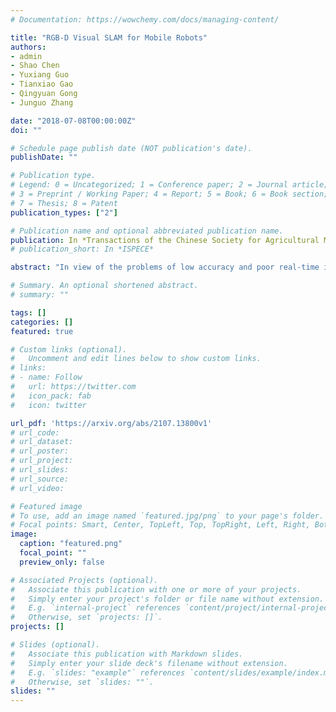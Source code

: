 ```yaml
---
# Documentation: https://wowchemy.com/docs/managing-content/

title: "RGB-D Visual SLAM for Mobile Robots"
authors: 
- admin
- Shao Chen
- Yuxiang Guo
- Tianxiao Gao
- Qingyuan Gong
- Junguo Zhang

date: "2018-07-08T00:00:00Z"
doi: ""

# Schedule page publish date (NOT publication's date).
publishDate: ""

# Publication type.
# Legend: 0 = Uncategorized; 1 = Conference paper; 2 = Journal article;
# 3 = Preprint / Working Paper; 4 = Report; 5 = Book; 6 = Book section;
# 7 = Thesis; 8 = Patent
publication_types: ["2"]

# Publication name and optional abbreviated publication name.
publication: In *Transactions of the Chinese Society for Agricultural Machinery*
# publication_short: In *ISPECE*

abstract: "In view of the problems of low accuracy and poor real-time in the research of visual simultaneous localization and mapping, a RGB-D vision SLAM algorithm for indoor mobile robots was proposed．Firstly, feature points of RGB image were extracted by using oriented fast and rotated brief (ORB) algorithm, and matching point pair set was obtained by the bidirectional K-nearest neighbor (KNN) feature matching method based on fast library for approximate nearest neighbors (FLANN). The improved random sampling consistency algorithm (RE-RANSAC) was used to eliminate false matching points and estimate the 6D motion transformation model between two adjacent images, as the initial transformation model of GICP algorithm．The generalized iterative closest point algorithm (GICP) was used to obtain the optimized motion transformation model, and then the pose diagram was obtained．In order to improve the positioning accuracy, a random closed-loop detection link was introduced to reduce the cumulative error in the robot positioning process, and the pose diagram was optimized by using the general graph optimization (G2O) method to obtain the global optimal pose diagram and camera motion trajectory, and the global color dense point cloud map was finally generated．For the tested FR1 data sets, the minimum positioning error of the algorithm was 0. 011 m, the average positioning error was 0. 024 5 m, and the average processing time of each frame was 0. 032 s, which can meet the requirement of rapid positioning and mapping of mobile robots."

# Summary. An optional shortened abstract.
# summary: ""

tags: []
categories: []
featured: true

# Custom links (optional).
#   Uncomment and edit lines below to show custom links.
# links:
# - name: Follow
#   url: https://twitter.com
#   icon_pack: fab
#   icon: twitter

url_pdf: 'https://arxiv.org/abs/2107.13800v1'
# url_code:
# url_dataset:
# url_poster:
# url_project:
# url_slides:
# url_source:
# url_video:

# Featured image
# To use, add an image named `featured.jpg/png` to your page's folder. 
# Focal points: Smart, Center, TopLeft, Top, TopRight, Left, Right, BottomLeft, Bottom, BottomRight.
image:
  caption: "featured.png"
  focal_point: ""
  preview_only: false

# Associated Projects (optional).
#   Associate this publication with one or more of your projects.
#   Simply enter your project's folder or file name without extension.
#   E.g. `internal-project` references `content/project/internal-project/index.md`.
#   Otherwise, set `projects: []`.
projects: []

# Slides (optional).
#   Associate this publication with Markdown slides.
#   Simply enter your slide deck's filename without extension.
#   E.g. `slides: "example"` references `content/slides/example/index.md`.
#   Otherwise, set `slides: ""`.
slides: ""
---
```

<!-- {{% callout note %}}
Click the *Cite* button above to demo the feature to enable visitors to import publication metadata into their reference management software.
{{% /callout %}}

{{% callout note %}}
Click the *Images* button 
{{% /callout %}} -->

<!-- {{% callout note %}}
Create your slides in Markdown - click the *Slides* button to check out the example.
{{% /callout %}} -->
<!-- 
Supplementary notes can be added here, including [code, math, and images](https://wowchemy.com/docs/writing-markdown-latex/). -->